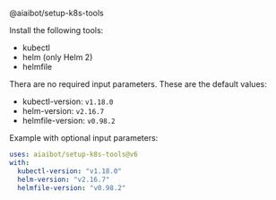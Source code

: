 @aiaibot/setup-k8s-tools

Install the following tools:
* kubectl
* helm (only Helm 2)
* helmfile


Thera are no required input parameters. These are the default values:
- kubectl-version: `v1.18.0`
- helm-version: `v2.16.7`
- helmfile-version: `v0.98.2`

Example with optional input parameters:

```yaml
uses: aiaibot/setup-k8s-tools@v6
with:
  kubectl-version: "v1.18.0"
  helm-version: "v2.16.7"
  helmfile-version: "v0.98.2"
```
